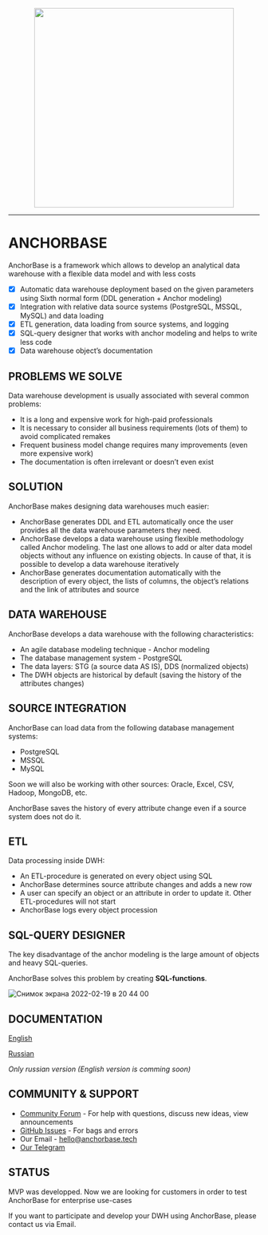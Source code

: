 <p align="center">
<img width="400" src="https://user-images.githubusercontent.com/57846789/146906105-443f8e0d-b9a9-49c3-b96e-12dc814c983f.png"/>
</p>

---

# ANCHORBASE
AnchorBase is a framework which allows to develop an analytical data warehouse with a flexible data model and with less costs

- [x] Automatic data warehouse deployment based on the given parameters using Sixth normal form (DDL generation + Anchor modeling)
- [x] Integration with relative data source systems (PostgreSQL, MSSQL, MySQL) and data loading
- [x] ETL generation, data loading from source systems, and logging
- [x] SQL-query designer that works with anchor modeling and helps to write less code
- [x] Data warehouse object’s documentation

## PROBLEMS WE SOLVE
Data warehouse development is usually associated with several common problems:
* It is a long and expensive work for high-paid professionals
* It is necessary to consider all business requirements (lots of them) to avoid complicated remakes
* Frequent business model change requires many improvements (even more expensive work)  
* The documentation is often irrelevant or doesn’t even exist

## SOLUTION
AnchorBase makes designing data warehouses much easier:
* AnchorBase generates DDL and ETL automatically once the user provides all the data warehouse parameters they need.
* AnchorBase develops a data warehouse using flexible methodology called Anchor modeling. The last one allows to add or alter data model objects without any influence on existing objects. In cause of that, it is possible to develop a data warehouse iteratively
* AnchorBase generates documentation automatically with the description of every object, the lists of columns, the object’s relations and the link of attributes and source

## DATA WAREHOUSE

AnchorBase develops a data warehouse with the following characteristics:
* An agile database modeling technique - Anchor modeling
* The database management system - PostgreSQL
* The data layers: STG (a source data AS IS), DDS (normalized objects)
* The DWH objects are historical by default (saving the history of the attributes changes)

## SOURCE INTEGRATION
AnchorBase can load data from the following database management systems:
* PostgreSQL
* MSSQL
* MySQL
	
Soon we will also be working with other sources: Oracle, Excel, CSV, Hadoop, MongoDB, etc.

AnchorBase saves the history of every attribute change even if a source system does not do it.

## ETL
Data processing inside DWH:
* An ETL-procedure is generated on every object using SQL
* AnchorBase determines source attribute changes and adds a new row
* A user can specify an object or an attribute in order to update it. Other ETL-procedures will not start
* AnchorBase logs every object procession

## SQL-QUERY DESIGNER
The key disadvantage of the anchor modeling is the large amount of objects and heavy SQL-queries.

AnchorBase solves this problem by creating **SQL-functions**.

![Снимок экрана 2022-02-19 в 20 44 00](https://user-images.githubusercontent.com/57846789/159370705-37b83447-f0b5-45fe-8279-dd20c293b504.png)


## DOCUMENTATION
[English](https://docs.google.com/document/d/1dcZMBpaxeHbCJgJy-xVdtYrmAMGXQXuphfyobn94OJQ/edit?usp=sharing)

[Russian](https://docs.google.com/document/d/1BhWxaM9ti-6MBm7syrHv7sSkBYMeWrLYTfNYhY6hI00/edit?usp=sharing)

<i>Only russian version (English version is comming soon)</i>

## COMMUNITY & SUPPORT
* [Community Forum](https://github.com/AnchorBase/AnchorBase/discussions) - For help with questions, discuss new ideas, view announcements 
* [GitHub Issues](https://github.com/AnchorBase/AnchorBase/issues) - For bags and errors
* Our Email - hello@anchorbase.tech
* [Our Telegram](https://t.me/AnchorBase_official)

## STATUS
MVP was developped. Now we are looking for customers in order to test AnchorBase for enterprise use-cases

If you want to participate and develop your DWH using AnchorBase, please contact us via Email.
